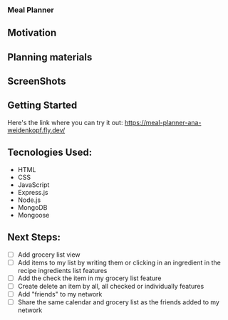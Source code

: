 ### Meal Planner

## Motivation 

## Planning materials

## ScreenShots


## Getting Started

Here's the link where you can try it out: https://meal-planner-ana-weidenkopf.fly.dev/

## Tecnologies Used: 

- HTML
- CSS
- JavaScript
- Express.js
- Node.js
- MongoDB
- Mongoose

## Next Steps: 

- [ ] Add grocery list view
- [ ] Add items to my list by writing them or clicking in an ingredient in the recipe ingredients list features
- [ ] Add the check the item in my grocery list feature
- [ ] Create delete an item by all, all checked or individually features
- [ ] Add "friends" to my network
- [ ] Share the same calendar and grocery list as the friends added to my network
